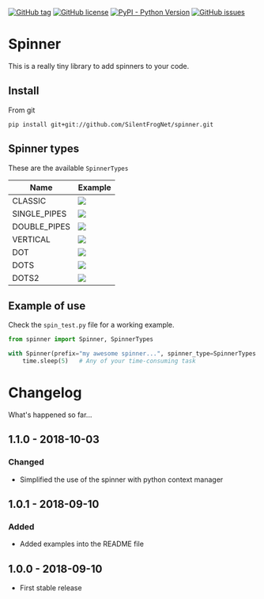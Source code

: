 [![GitHub tag](https://img.shields.io/github/tag/SilentFrogNet/spinner.svg?label=version)](https://github.com/SilentFrogNet/spinner/releases)
[![GitHub license](https://img.shields.io/github/license/SilentFrogNet/spinner.svg)](https://github.com/SilentFrogNet/spinner/blob/master/LICENSE)
[![PyPI - Python Version](https://img.shields.io/pypi/pyversions/Django.svg)](https://github.com/SilentFrogNet/spinner)
[![GitHub issues](https://img.shields.io/github/issues/SilentFrogNet/spinner.svg)](https://github.com/SilentFrogNet/spinner/issues)


# Spinner

This is a really tiny library to add spinners to your code.


## Install 

From git

`pip install git+git://github.com/SilentFrogNet/spinner.git`


## Spinner types

These are the available `SpinnerTypes`

  | Name          | Example                                                         |
  | ---           | ---                                                             |
  | CLASSIC       | ![](https://media.giphy.com/media/Zcxo127Rk8lCKhcyCJ/giphy.gif) |
  | SINGLE_PIPES  | ![](https://media.giphy.com/media/tsStoop09Dl5SvCcu2/giphy.gif) |
  | DOUBLE_PIPES  | ![](https://media.giphy.com/media/cIjNu8vDhtkoSa1jPx/giphy.gif) |
  | VERTICAL      | ![](https://media.giphy.com/media/1qgIRgTLgi0XBobx4h/giphy.gif) |
  | DOT           | ![](https://media.giphy.com/media/5h5D8vGsYIHcS8psJt/giphy.gif) |
  | DOTS          | ![](https://media.giphy.com/media/ZxYt3xY2faI5udsiLQ/giphy.gif) |
  | DOTS2         | ![](https://media.giphy.com/media/8vqEO6bwmsd95F1BDr/giphy.gif) |


## Example of use

Check the `spin_test.py` file for a working example.

``` python
from spinner import Spinner, SpinnerTypes

with Spinner(prefix="my awesome spinner...", spinner_type=SpinnerTypes.VERTICAL):
    time.sleep(5)   # Any of your time-consuming task
```


# Changelog

What's happened so far...


## 1.1.0 - 2018-10-03

### Changed

 *  Simplified the use of the spinner with python context manager


## 1.0.1 - 2018-09-10

### Added

 *  Added examples into the README file


## 1.0.0 - 2018-09-10

 *  First stable release
